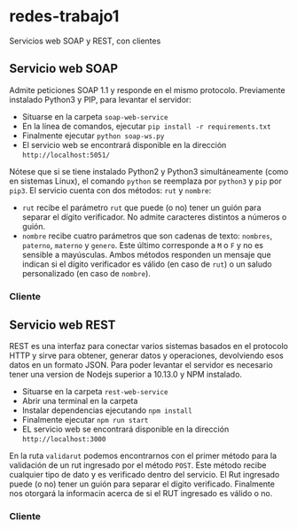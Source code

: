 # redes-trabajo1
Servicios web SOAP y REST, con clientes

## Servicio web SOAP
Admite peticiones SOAP 1.1 y responde en el mismo protocolo. Previamente instalado Python3 y PIP, para levantar el servidor:
* Situarse en la carpeta `soap-web-service`
* En la línea de comandos, ejecutar `pip install -r requirements.txt`
* Finalmente ejecutar `python soap-ws.py`
* El servicio web se encontrará disponible en la dirección `http://localhost:5051/`

Nótese que si se tiene instalado Python2 y Python3 simultáneamente (como en sistemas Linux), el comando `python` se reemplaza por `python3` y `pip` por `pip3`.
El servicio cuenta con dos métodos: `rut` y `nombre`:
* `rut` recibe el parámetro `rut` que puede (o no) tener un guión para separar el dígito verificador. No admite caracteres distintos a números o guión.
* `nombre` recibe cuatro parámetros que son cadenas de texto: `nombres`, `paterno`, `materno` y `genero`. Este último corresponde a `M` o `F` y no es sensible a mayúsculas.
Ambos métodos responden un mensaje que indican si el dígito verificador es válido (en caso de `rut`) o un saludo personalizado (en caso de `nombre`).

### Cliente


## Servicio web REST
REST es una interfaz para conectar varios sistemas basados en el protocolo HTTP y sirve para obtener, generar datos y operaciones, devolviendo esos datos en un formato JSON.
Para poder levantar el servidor es necesario tener una version de Nodejs superior a 10.13.0 y NPM instalado.
* Situarse en la carpeta `rest-web-service`
* Abrir una terminal en la carpeta
* Instalar dependencias ejecutando `npm install`
* Finalmente ejecutar `npm run start`
* EL servicio web se encontrará disponible en la dirección `http://localhost:3000`

En la ruta `validarut` podemos encontrarnos con el primer método para la validación de un rut ingresado por el método `POST`. Este método recibe cualquier tipo de dato y es verificado dentro del servicio. El Rut ingresado puede (o no) tener un guión para separar el dígito verificado. Finalmente nos otorgará la informacin acerca de si el RUT ingresado es válido o no.


### Cliente

